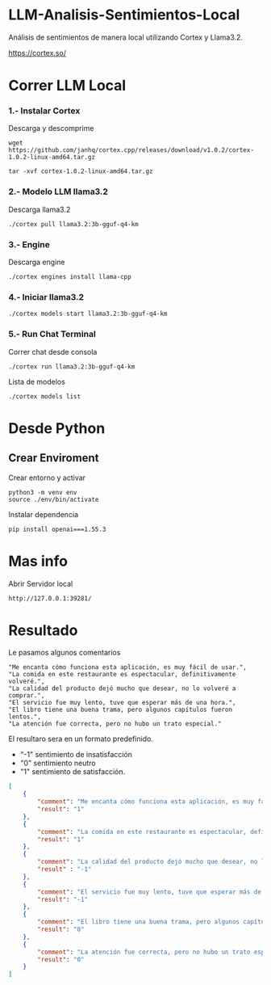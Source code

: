 # LLM-Analisis-Sentimientos-Local
Análisis de sentimientos de manera local utilizando Cortex y Llama3.2.

https://cortex.so/


# Correr LLM Local


### 1.- Instalar Cortex

Descarga y descomprime
```
wget https://github.com/janhq/cortex.cpp/releases/download/v1.0.2/cortex-1.0.2-linux-amd64.tar.gz

tar -xvf cortex-1.0.2-linux-amd64.tar.gz
````


### 2.- Modelo LLM llama3.2
Descarga llama3.2

```
./cortex pull llama3.2:3b-gguf-q4-km
````


### 3.- Engine
Descarga engine

```
./cortex engines install llama-cpp 
````

### 4.- Iniciar llama3.2

```
./cortex models start llama3.2:3b-gguf-q4-km

````

### 5.- Run Chat Terminal
Correr chat desde consola
```
./cortex run llama3.2:3b-gguf-q4-km
```

Lista de modelos
```
./cortex models list
```


# Desde Python

## Crear Enviroment

Crear entorno y activar
```
python3 -m venv env
source ./env/bin/activate
```

Instalar dependencia 
```
pip install openai===1.55.3
```


# Mas info

Abrir Servidor local
```
http://127.0.0.1:39281/
```



# Resultado 

Le pasamos algunos comentarios 

```
"Me encanta cómo funciona esta aplicación, es muy fácil de usar.",
"La comida en este restaurante es espectacular, definitivamente volveré.",
"La calidad del producto dejó mucho que desear, no lo volveré a comprar.",
"El servicio fue muy lento, tuve que esperar más de una hora.",
"El libro tiene una buena trama, pero algunos capítulos fueron lentos.",
"La atención fue correcta, pero no hubo un trato especial."
```

El resultaro sera en un formato predefinido.

- "-1" sentimiento de insatisfacción
- "0"  sentimiento neutro 
- "1"  sentimiento de satisfacción. 

```json
[
    {
        "comment": "Me encanta cómo funciona esta aplicación, es muy fácil de usar.",
        "result": "1"
    },
    {
        "comment": "La comida en este restaurante es espectacular, definitivamente volveré.",
        "result": "1"
    },
    {
        "comment": "La calidad del producto dejó mucho que desear, no lo volveré a comprar.",
        "result" : "-1"
    },
    {   
        "comment": "El servicio fue muy lento, tuve que esperar más de una hora.",
        "result": "-1" 
    },
    {
        "comment": "El libro tiene una buena trama, pero algunos capítulos fueron lentos.",
        "result": "0"
    },
    {
        "comment": "La atención fue correcta, pero no hubo un trato especial.",
        "result": "0"
    }
]
```